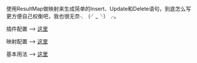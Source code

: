 使用ResultMap做映射来生成简单的Insert、Update和Delete语句，到底怎么写更方便自己权衡吧，我也很无奈╮（╯_╰）╭。



插件配置 -->  [这里](https://github.com/miemiedev/mybatis-crud/blob/master/src/test/resources/mybatis-config.xml)

映射配置 -->  [这里](https://github.com/miemiedev/mybatis-crud/blob/master/src/test/resources/User.mbts.xml)

基本用法 -->  [这里](https://github.com/miemiedev/mybatis-crud/blob/master/src/test/java/com/github/miemiedev/mybatis/crud/CrudTester.java)
